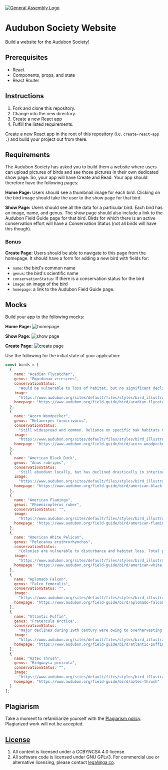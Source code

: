 [![General Assembly Logo](https://camo.githubusercontent.com/1a91b05b8f4d44b5bbfb83abac2b0996d8e26c92/687474703a2f2f692e696d6775722e636f6d2f6b6538555354712e706e67)](https://generalassemb.ly/education/web-development-immersive)

# Audubon Society Website

Build a website for the Audubon Society!

## Prerequisites

- React
- Components, props, and state
- React Router

## Instructions

1. Fork and clone this repository.
1. Change into the new directory.
1. Create a new React app
1. Fulfill the listed requirements.

Create a new React app in the root of this repository (i.e.
`create-react-app .`) and build your project out from there.

## Requirements

The Audubon Society has asked you to build them a website where users can upload
pictures of birds and see those pictures in their own dedicated show page. So,
your app will have Create and Read. Your app should therefore have the following
pages:

**Home Page:** Users should see a thumbnail image for each bird. Clicking on the
bird image should take the user to the show page for that bird.

**Show Page:** Users should see all the data for a particular bird. Each bird
has an image, name, and genus. The show page should also include a link to the
Audubon Field Guide page for that bird. Birds for which there is an active
conservation effort will have a Conservation Status (not all birds will have
this though).

### Bonus

**Create Page:** Users should be able to navigate to this page from the
homepage. It should have a form for adding a new bird with fields for:

- `name`: the bird's common name
- `genus`: the bird's scientific name
- `conservationStatus`: If there is a conservation status for the bird
- `image`: an image of the bird
- `homepage`: a link to the Audubon Field Guide page.

## Mocks

Build your app to the following mocks:

**Home Page:**
![homepage](https://media.git.generalassemb.ly/user/8618/files/261bb4ca-cbb6-11e8-86de-e4da123819ce)

**Show Page:**
![show page](https://media.git.generalassemb.ly/user/8618/files/26595fb4-cbb6-11e8-9d34-3447f8414d6a)

**Create Page:**
![create page](https://media.git.generalassemb.ly/user/8618/files/25bc5570-cbb6-11e8-9912-eb843afec31c)

Use the following for the initial state of your application:

```js
const birds = [
  {
    name: "Acadian Flycatcher",
    genus: "Empidonax virescens",
    conservationStatus:
      "Would be vulnerable to loss of habitat, but no significant decline noted so far. In some regions, Brown-headed Cowbirds often lay eggs in nests of this species.",
    image:
      "https://www.audubon.org/sites/default/files/styles/bird_illustration/public/4492_Sibl_9780307957900_art_r1.jpg?itok=8HuhVVIy",
    homepage: "https://www.audubon.org/field-guide/bird/acadian-flycatcher"
  },
  {
    name: "Acorn Woodpecker",
    genus: "Melanerpes formicivorus",
    conservationStatus:
      "Still widespread and common. Reliance on specific oak habitats may make it vulnerable to the effects of climate change.",
    image:
      "https://www.audubon.org/sites/default/files/styles/bird_illustration/public/2420_Sibl_9780307957900_art_r1.jpg?itok=7khdegFX",
    homepage: "https://www.audubon.org/field-guide/bird/acorn-woodpecker"
  },
  {
    name: "American Black Duck",
    genus: "Anas rubripes",
    conservationStatus:
      'Still abundant locally, but has declined drastically in interior parts of range. Clearing of forest has favored invasion by Mallards, which hybridize extensively with Black Ducks, leading to genetic "swamping" of population.',
    image:
      "https://www.audubon.org/sites/default/files/styles/bird_illustration/public/783_Sibl_9780307957900_art_r1.jpg?itok=q04--9Fr",
    homepage: "https://www.audubon.org/field-guide/bird/american-black-duck"
  },
  {
    name: "American Flamingo",
    genus: "Phoenicopterus ruber",
    conservationStatus: "",
    image:
      "https://www.audubon.org/sites/default/files/styles/bird_illustration/public/601_Sibl_9780307957900_art_r1.jpg?itok=AcEmNVlO",
    homepage: "https://www.audubon.org/field-guide/bird/american-flamingo"
  },
  {
    name: "American White Pelican",
    genus: "Pelecanus erythrorhynchos",
    conservationStatus:
      "Colonies are vulnerable to disturbance and habitat loss. Total population probably declined through first half of 20th century, substantial increase since 1970s.",
    image:
      "https://www.audubon.org/sites/default/files/styles/bird_illustration/public/267_Sibl_9780307957900_art_r1.jpg?itok=eUpCM6_Y",
    homepage: "https://www.audubon.org/field-guide/bird/american-white-pelican"
  },
  {
    name: "Aplomado Falcon",
    genus: "Falco femoralis",
    conservationStatus: "",
    image:
      "https://www.audubon.org/sites/default/files/styles/bird_illustration/public/990_Sibl_9780307957900_art_r1.jpg?itok=gs0Ngawy",
    homepage: "https://www.audubon.org/field-guide/bird/aplomado-falcon"
  },
  {
    name: "Atlantic Puffin",
    genus: "Fratercula arctica",
    conservationStatus:
      "Major declines during 19th century were owing to overharvesting of eggs and adults. During 20th century, continued to decrease at southern end of breeding range in both North America and Europe. Vulnerable to introduction of predators (such as rats) to nesting islands. An ambitious Audubon project to re-introduce puffins on former nesting islands off Maine, started in the 1970s, has been a major success. However, at the southernmost colonies, puffins have poor breeding success in warm-water years, which are becoming more frequent as the climate heats up.",
    image:
      "https://www.audubon.org/sites/default/files/styles/bird_illustration/public/2514_Sibl_9780307957900_art_r1.jpg?itok=nTHL4EEu",
    homepage: "https://www.audubon.org/field-guide/bird/atlantic-puffin"
  },
  {
    name: "Aztec Thrush",
    genus: "Ridgwayia pinicola",
    conservationStatus: "",
    image:
      "https://www.audubon.org/sites/default/files/styles/bird_illustration/public/3556_Sibl_9780307957900_art_r1.jpg?itok=LP8V2DuC",
    homepage: "https://www.audubon.org/field-guide/bird/aztec-thrush"
  }
];
```

## Plagiarism

Take a moment to refamiliarize yourself with the
[Plagiarism policy](https://git.generalassemb.ly/DC-WDI/Administrative/blob/master/plagiarism.md).
Plagiarized work will not be accepted.

## [License](LICENSE)

1.  All content is licensed under a CC­BY­NC­SA 4.0 license.
1.  All software code is licensed under GNU GPLv3. For commercial use or
    alternative licensing, please contact legal@ga.co.
